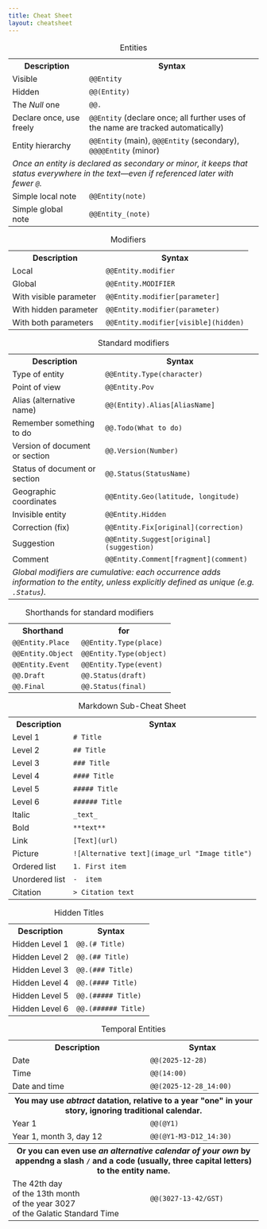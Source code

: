 ```yaml
---
title: Cheat Sheet
layout: cheatsheet
---
```


<table>
    <caption>Entities</caption>
    <tr><th>Description</th><th>Syntax</th></tr>
    <tr><td>Visible</td><td><code>@@Entity</code></td></tr>
    <tr><td>Hidden</td><td><code>@@(Entity)</code></td></tr>
    <tr><td>The <em>Null</em> one</td><td><code>@@.</code></td></tr>
    <tr><td>Declare once, use freely</td><td><code>@@Entity</code> (declare once; all further uses of the name are tracked automatically)</td></tr>
    <tr><td>Entity hierarchy</td><td><code>@@Entity</code> (main), <code>@@@Entity</code> (secondary), <code>@@@@Entity</code> (minor)</td></tr>
    <tr><td colspan="2"><em>Once an entity is declared as secondary or minor, it keeps that status everywhere in the text—even if referenced later with fewer <code>@</code>.</em></td></tr>
    <tr><td>Simple local note</td><td><code>@@Entity(note)</code></td></tr>
    <tr><td>Simple global note</td><td><code>@@Entity_(note)</code></td></tr>
</table>

<table>
    <caption>Modifiers</caption>
    <tr><th>Description</th><th>Syntax</th></tr>
    <tr><td>Local</td><td><code>@@Entity.modifier</code></td></tr>
    <tr><td>Global</td><td><code>@@Entity.MODIFIER</code></td></tr>
    <tr><td>With visible parameter</td><td><code>@@Entity.modifier[parameter]</code></td></tr>
    <tr><td>With hidden parameter</td><td><code>@@Entity.modifier(parameter)</code></td></tr>
    <tr><td>With both parameters</td><td><code>@@Entity.modifier[visible](hidden)</code></td></tr>
</table>

<table>
    <caption>Standard modifiers</caption>
    <tr><th>Description</th><th>Syntax</th></tr>
    <tr><td>Type of entity</td><td><code>@@Entity.Type(character)</code></td></tr>
    <tr><td>Point of view</td><td><code>@@Entity.Pov</code></td></tr>
    <tr><td>Alias (alternative name)</td><td><code>@@(Entity).Alias[AliasName]</code></td></tr>
    <tr><td>Remember something to do</td><td><code>@@.Todo(What to do)</code></td></tr>
    <tr><td>Version of document or section</td><td><code>@@.Version(Number)</code></td></tr>
    <tr><td>Status of document or section</td><td><code>@@.Status(StatusName)</code></td></tr>
    <tr><td>Geographic coordinates</td><td><code>@@Entity.Geo(latitude, longitude)</code></td></tr>
    <tr><td>Invisible entity</td><td><code>@@Entity.Hidden</code></td></tr>
    <tr><td>Correction (fix)</td><td><code>@@Entity.Fix[original](correction)</code></td></tr>
    <tr><td>Suggestion</td><td><code>@@Entity.Suggest[original](suggestion)</code></td></tr>
    <tr><td>Comment</td><td><code>@@Entity.Comment[fragment](comment)</code></td></tr>
    <tr><td colspan="2"><em>Global modifiers are cumulative: each occurrence adds information to the entity, unless explicitly defined as unique (e.g. <code>.Status</code>).</em></td></tr>
</table>

<table>
    <caption>Shorthands for standard modifiers</caption>
    <tr><th>Shorthand</th><th>for</th></tr>
    <tr><td><code>@@Entity.Place</code></td><td><code>@@Entity.Type(place)</code></td></tr>
    <tr><td><code>@@Entity.Object</code></td><td><code>@@Entity.Type(object)</code></td></tr>
    <tr><td><code>@@Entity.Event</code></td><td><code>@@Entity.Type(event)</code></td></tr>
    <tr><td><code>@@.Draft</code></td><td><code>@@.Status(draft)</code></td></tr>
    <tr><td><code>@@.Final</code></td><td><code>@@.Status(final)</code></td></tr>
</table>

<table>
    <caption>Markdown Sub-Cheat Sheet</caption>
    <tr><th>Description</th><th>Syntax</th></tr>
    <tr><td>Level 1</td><td><code># Title</code></td></tr>
    <tr><td>Level 2</td><td><code>## Title</code></td></tr>
    <tr><td>Level 3</td><td><code>### Title</code></td></tr>
    <tr><td>Level 4</td><td><code>#### Title</code></td></tr>
    <tr><td>Level 5</td><td><code>##### Title</code></td></tr>
    <tr><td>Level 6</td><td><code>###### Title</code></td></tr>
    <tr><td>Italic</td><td><code>_text_</code></td></tr>
    <tr><td>Bold</td><td><code>**text**</code></td></tr>
    <tr><td>Link</td><td><code>[Text](url)</code></td></tr>
    <tr><td>Picture</td><td><code>![Alternative text](image_url "Image title")</code></td></tr>
    <tr><td>Ordered list</td><td><code>1. First item</code></td></tr>
    <tr><td>Unordered list</td><td><code>-  item</code></td></tr>
    <tr><td>Citation</td><td><code>> Citation text</code></td></tr>
</table>

<table>
    <caption>Hidden Titles</caption>
    <tr><th>Description</th><th>Syntax</th></tr>
    <tr><td>Hidden Level 1</td><td><code>@@.(# Title)</code></td></tr>
    <tr><td>Hidden Level 2</td><td><code>@@.(## Title)</code></td></tr>
    <tr><td>Hidden Level 3</td><td><code>@@.(### Title)</code></td></tr>
    <tr><td>Hidden Level 4</td><td><code>@@.(#### Title)</code></td></tr>
    <tr><td>Hidden Level 5</td><td><code>@@.(##### Title)</code></td></tr>
    <tr><td>Hidden Level 6</td><td><code>@@.(###### Title)</code></td></tr>
</table>

<table>
    <caption>Temporal Entities</caption>
    <tr><th>Description</th><th>Syntax</th></tr>
    <tr><td>Date</td><td><code>@@(2025-12-28)</code></td></tr>
    <tr><td>Time</td><td><code>@@(14:00)</code></td></tr>
    <tr><td>Date and time</td><td><code>@@(2025-12-28_14:00)</code></td></tr>
    <tr><th colspan="2">You may use <em>abtract</em> datation, relative to a year "one" in your story, ignoring traditional calendar.</th></tr>
    <tr><td>Year 1</td><td><code>@@(@Y1)</code></td></tr>
    <tr><td>Year 1, month 3, day 12</td><td><code>@@(@Y1-M3-D12_14:30)</code></td></tr>
    <tr><th colspan="2">Or you can even use <em>an alternative calendar of your own</em> by appendng a slash <code>/</code> and a code (usually, three capital letters) to the entity name.</th></tr>
    <tr><td>The 42th day<br>of the 13th month<br>of the year 3027<br>of the Galatic Standard Time </td><td><code>@@(3027-13-42/GST)</code></td></tr>
</table>
